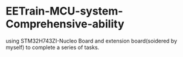 # EETrain-MCU-system-Comprehensive-ability
using STM32H743ZI-Nucleo Board and extension board(soidered by myself) to complete a series of tasks.

